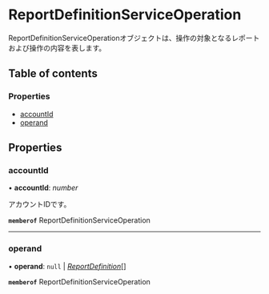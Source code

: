 # ReportDefinitionServiceOperation


<div lang=\"ja\">ReportDefinitionServiceOperationオブジェクトは、操作の対象となるレポートおよび操作の内容を表します。</div> 

## Table of contents

### Properties

- [accountId](reportdefinitionserviceoperation.md#accountid)
- [operand](reportdefinitionserviceoperation.md#operand)

## Properties

### accountId

• **accountId**: *number*

<div lang=\"ja\">アカウントIDです。</div> 

**`memberof`** ReportDefinitionServiceOperation

___

### operand

• **operand**: ``null`` \| [*ReportDefinition*](reportdefinition.md)[]

**`memberof`** ReportDefinitionServiceOperation
